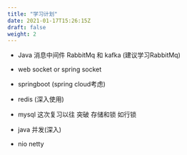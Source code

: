 ```yaml
---
title: "学习计划"
date: 2021-01-17T15:26:15Z
draft: false
weight: 2
---
```


+ Java 消息中间件 RabbitMq 和 kafka (建议学习RabbitMq)

+ web socket or spring socket

+ springboot (spring cloud考虑)

+ redis (深入使用)

+ mysql 这次复习以往 突破 存储和锁 如行锁

+ java 并发(深入)

+ nio netty